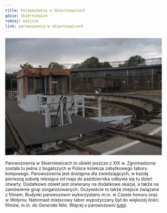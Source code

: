 ```yaml
---
title: Parowozownia w Skierniewicach
gdzie: Skierniewice
rodzaj: miejsce
link: parowozownia-w-skierniewicach
---
```

![Parowozownia w Skierniewicach](/foto/plenery/skierniewice-parowozownia.jpg)

Parowozownia w Skierniewicach to obiekt jeszcze z XIX w. Zgromadzona została tu jedna z bogatszych w Polsce kolekcja zabytkowego taboru kolejowego. Parowozownia jest dostępna dla zwiedzających, w każdą pierwszą sobotę miesiąca od maja do października odbywa się tu dzień otwarty. Dodatkowo obiekt jest otwierany na dodatkowe okazje, a także na zamówienie grup zorganizowanych. Oczywiście to także miejsce związane z filmem. Budynki parowozowni wykorzystano m.in. w *Czasie honoru* oraz w *Wołyniu*. Natomiast miejscowy tabor wypożyczany był do większej ilości filmów, m.in. do *Generała Nila*. Więcej o parowozowni [*tutaj*](http://www.psmk.org.pl/).